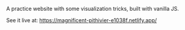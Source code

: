 A practice website with some visualization tricks, built with vanilla JS.

See it live at:
https://magnificent-pithivier-e1038f.netlify.app/
